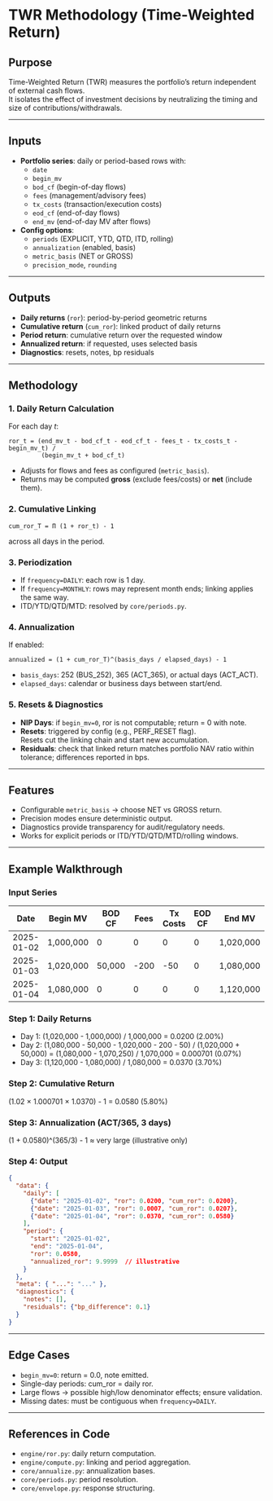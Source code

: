 # TWR Methodology (Time-Weighted Return)

## Purpose
Time-Weighted Return (TWR) measures the portfolio’s return independent of external cash flows.  
It isolates the effect of investment decisions by neutralizing the timing and size of contributions/withdrawals.

---

## Inputs
- **Portfolio series**: daily or period-based rows with:
  - `date`
  - `begin_mv`
  - `bod_cf` (begin-of-day flows)
  - `fees` (management/advisory fees)
  - `tx_costs` (transaction/execution costs)
  - `eod_cf` (end-of-day flows)
  - `end_mv` (end-of-day MV after flows)
- **Config options**:
  - `periods` (EXPLICIT, YTD, QTD, ITD, rolling)
  - `annualization` (enabled, basis)
  - `metric_basis` (NET or GROSS)
  - `precision_mode`, `rounding`

---

## Outputs
- **Daily returns** (`ror`): period-by-period geometric returns
- **Cumulative return** (`cum_ror`): linked product of daily returns
- **Period return**: cumulative return over the requested window
- **Annualized return**: if requested, uses selected basis
- **Diagnostics**: resets, notes, bp residuals

---

## Methodology

### 1. Daily Return Calculation
For each day *t*:
```
ror_t = (end_mv_t - bod_cf_t - eod_cf_t - fees_t - tx_costs_t - begin_mv_t) /
         (begin_mv_t + bod_cf_t)
```
- Adjusts for flows and fees as configured (`metric_basis`).
- Returns may be computed **gross** (exclude fees/costs) or **net** (include them).

### 2. Cumulative Linking
```
cum_ror_T = Π (1 + ror_t) - 1
```
across all days in the period.

### 3. Periodization
- If `frequency=DAILY`: each row is 1 day.
- If `frequency=MONTHLY`: rows may represent month ends; linking applies the same way.
- ITD/YTD/QTD/MTD: resolved by `core/periods.py`.

### 4. Annualization
If enabled:
```
annualized = (1 + cum_ror_T)^(basis_days / elapsed_days) - 1
```
- `basis_days`: 252 (BUS_252), 365 (ACT_365), or actual days (ACT_ACT).
- `elapsed_days`: calendar or business days between start/end.

### 5. Resets & Diagnostics
- **NIP Days**: if `begin_mv=0`, ror is not computable; return = 0 with note.
- **Resets**: triggered by config (e.g., PERF_RESET flag).  
  Resets cut the linking chain and start new accumulation.
- **Residuals**: check that linked return matches portfolio NAV ratio within tolerance; differences reported in bps.

---

## Features
- Configurable `metric_basis` → choose NET vs GROSS return.
- Precision modes ensure deterministic output.
- Diagnostics provide transparency for audit/regulatory needs.
- Works for explicit periods or ITD/YTD/QTD/MTD/rolling windows.

---

## Example Walkthrough

### Input Series
| Date       | Begin MV | BOD CF | Fees | Tx Costs | EOD CF | End MV |
|------------|----------|--------|------|----------|--------|--------|
| 2025-01-02 | 1,000,000| 0      | 0    | 0        | 0      | 1,020,000 |
| 2025-01-03 | 1,020,000| 50,000 | -200 | -50      | 0      | 1,080,000 |
| 2025-01-04 | 1,080,000| 0      | 0    | 0        | 0      | 1,120,000 |

### Step 1: Daily Returns
- Day 1: (1,020,000 - 1,000,000) / 1,000,000 = 0.0200 (2.00%)
- Day 2: (1,080,000 - 50,000 - 1,020,000 - 200 - 50) / (1,020,000 + 50,000)
         = (1,080,000 - 1,070,250) / 1,070,000 = 0.000701 (0.07%)
- Day 3: (1,120,000 - 1,080,000) / 1,080,000 = 0.0370 (3.70%)

### Step 2: Cumulative Return
(1.02 × 1.000701 × 1.0370) - 1 = 0.0580 (5.80%)

### Step 3: Annualization (ACT/365, 3 days)
(1 + 0.0580)^(365/3) - 1 ≈ very large (illustrative only)

### Step 4: Output
```json
{
  "data": {
    "daily": [
      {"date": "2025-01-02", "ror": 0.0200, "cum_ror": 0.0200},
      {"date": "2025-01-03", "ror": 0.0007, "cum_ror": 0.0207},
      {"date": "2025-01-04", "ror": 0.0370, "cum_ror": 0.0580}
    ],
    "period": {
      "start": "2025-01-02",
      "end": "2025-01-04",
      "ror": 0.0580,
      "annualized_ror": 9.9999  // illustrative
    }
  },
  "meta": { "...": "..." },
  "diagnostics": {
    "notes": [],
    "residuals": {"bp_difference": 0.1}
  }
}
```

---

## Edge Cases
- `begin_mv=0`: return = 0.0, note emitted.
- Single-day periods: cum_ror = daily ror.
- Large flows → possible high/low denominator effects; ensure validation.
- Missing dates: must be contiguous when `frequency=DAILY`.

---

## References in Code
- `engine/ror.py`: daily return computation.
- `engine/compute.py`: linking and period aggregation.
- `core/annualize.py`: annualization bases.
- `core/periods.py`: period resolution.
- `core/envelope.py`: response structuring.

